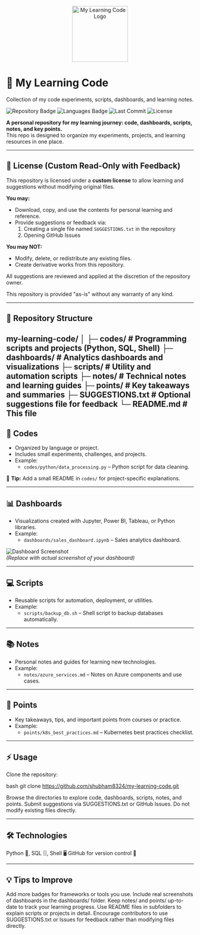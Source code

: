 <p align="center">
  <img src="assets/logo.png" alt="My Learning Code Logo" width="150"/>
</p>

# 🌟 My Learning Code
Collection of my code experiments, scripts, dashboards, and learning notes.

![Repository Badge](https://img.shields.io/badge/status-active-brightgreen)
![Languages Badge](https://img.shields.io/badge/languages-Python%2CSQL%2CShell-blue)
![Last Commit](https://img.shields.io/github/last-commit/shubham8324/my-learning-code)
![License](https://img.shields.io/badge/license-Custom-lightgrey)

**A personal repository for my learning journey: code, dashboards, scripts, notes, and key points.**  
This repo is designed to organize my experiments, projects, and learning resources in one place.

---

## 📜 License (Custom Read-Only with Feedback)

This repository is licensed under a **custom license** to allow learning and suggestions without modifying original files.  

**You may:**
- Download, copy, and use the contents for personal learning and reference.  
- Provide suggestions or feedback via:
  1. Creating a single file named `SUGGESTIONS.txt` in the repository  
  2. Opening GitHub Issues  

**You may NOT:**
- Modify, delete, or redistribute any existing files.  
- Create derivative works from this repository.  

All suggestions are reviewed and applied at the discretion of the repository owner.  

This repository is provided "as-is" without any warranty of any kind.

---

## 📂 Repository Structure

my-learning-code/
│
├─ codes/ # Programming scripts and projects (Python, SQL, Shell)
├─ dashboards/ # Analytics dashboards and visualizations
├─ scripts/ # Utility and automation scripts
├─ notes/ # Technical notes and learning guides
├─ points/ # Key takeaways and summaries
├─ SUGGESTIONS.txt # Optional suggestions file for feedback
└─ README.md # This file
---

## 📝 Codes
- Organized by language or project.  
- Includes small experiments, challenges, and projects.  
- Example:
  - `codes/python/data_processing.py` – Python script for data cleaning.

📌 **Tip:** Add a small README in `codes/` for project-specific explanations.

---

## 📊 Dashboards
- Visualizations created with Jupyter, Power BI, Tableau, or Python libraries.  
- Example:
  - `dashboards/sales_dashboard.ipynb` – Sales analytics dashboard.

![Dashboard Screenshot](dashboards/screenshot_placeholder.png)  
*(Replace with actual screenshot of your dashboard)*

---

## 💻 Scripts
- Reusable scripts for automation, deployment, or utilities.  
- Example:
  - `scripts/backup_db.sh` – Shell script to backup databases automatically.

---

## 📚 Notes
- Personal notes and guides for learning new technologies.  
- Example:
  - `notes/azure_services.md` – Notes on Azure components and use cases.

---

## 🔑 Points
- Key takeaways, tips, and important points from courses or practice.  
- Example:
  - `points/k8s_best_practices.md` – Kubernetes best practices checklist.

---

## ⚡ Usage
Clone the repository:

bash
git clone https://github.com/shubham8324/my-learning-code.git

Browse the directories to explore code, dashboards, scripts, notes, and points.
Submit suggestions via SUGGESTIONS.txt or GitHub Issues.
Do not modify existing files directly.

---

## 🛠 Technologies
Python 🐍, SQL 🗄️, Shell 🖥️
GitHub for version control 🔧

---
## 💡 Tips to Improve
Add more badges for frameworks or tools you use.
Include real screenshots of dashboards in the dashboards/ folder.
Keep notes/ and points/ up-to-date to track your learning progress.
Use README files in subfolders to explain scripts or projects in detail.
Encourage contributors to use SUGGESTIONS.txt or Issues for feedback rather than modifying files directly.
